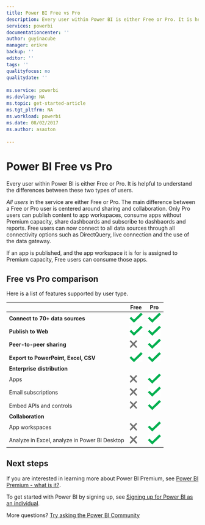 ```yaml
---
title: Power BI Free vs Pro
description: Every user within Power BI is either Free or Pro. It is helpful to understand the differences between these two types of users..
services: powerbi
documentationcenter: ''
author: guyinacube
manager: erikre
backup: ''
editor: ''
tags: ''
qualityfocus: no
qualitydate: ''

ms.service: powerbi
ms.devlang: NA
ms.topic: get-started-article
ms.tgt_pltfrm: NA
ms.workload: powerbi
ms.date: 08/02/2017
ms.author: asaxton

---
```

# Power BI Free vs Pro
Every user within Power BI is either Free or Pro. It is helpful to understand the differences between these two types of users.

*All users* in the service are either Free or Pro. The main difference between a Free or Pro user is centered around sharing and collaboration. Only Pro users can publish content to app workspaces, consume apps without Premium capacity, share dashboards and subscribe to dashbaords and reports. Free users can now connect to all data sources through all connectivity options such as DirectQuery, live connection and the use of the data gateway.

If an app is published, and the app workspace it is for is assigned to Premium capacity, Free users can consume those apps.

## Free vs Pro comparison
Here is a list of features supported by user type.

|  | Free | Pro |
| --- | --- | --- |
| **Connect to 70+ data sources** |![](media/powerbi-premium/available.png "Available") |![](media/powerbi-premium/available.png "Available") |
| **Publish to Web** |![](media/powerbi-premium/available.png "Available") |![](media/powerbi-premium/available.png "Available") |
| **Peer-to-peer sharing** |![](media/common/not-available.png "Not available") |![](media/powerbi-premium/available.png "Available") |
| **Export to PowerPoint, Excel, CSV** |![](media/powerbi-premium/available.png "Available") |![](media/powerbi-premium/available.png "Available") |
| **Enterprise distribution** | | |
| Apps |![](media/common/not-available.png "Not available") |![](media/powerbi-premium/available.png "Available") |
| Email subscriptions |![](media/common/not-available.png "Not available") |![](media/powerbi-premium/available.png "Available") |
| Embed APIs and controls |![](media/common/not-available.png "Not available") |![](media/powerbi-premium/available.png "Available") |
| **Collaboration** | | |
| App workspaces |![](media/common/not-available.png "Not available") |![](media/powerbi-premium/available.png "Available") |
| Analyze in Excel, analyze in Power BI Desktop |![](media/common/not-available.png "Not available") |![](media/powerbi-premium/available.png "Available") |

## Next steps
If you are interested in learning more about Power BI Premium, see [Power BI Premium - what is it?](powerbi-premium.md).

To get started with Power BI by signing up, see [Signing up for Power BI as an individual](powerbi-service-self-service-signup-for-power-bi.md).

More questions? [Try asking the Power BI Community](https://community.powerbi.com/)


